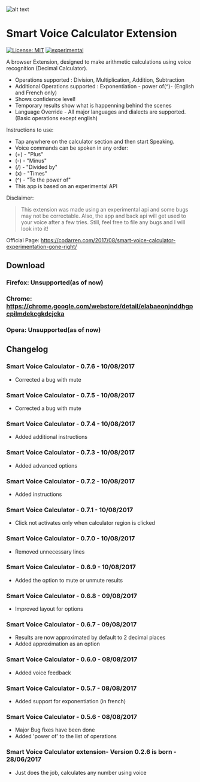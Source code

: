 ![alt text](https://raw.githubusercontent.com/codarrenvelvindron/voice-calculator-extension/master/icons/icon128.png "Voice Calculator")
# Smart Voice Calculator Extension
[![License: MIT](https://img.shields.io/badge/License-MIT-yellow.svg)](https://opensource.org/licenses/MIT)
[![experimental](http://badges.github.io/stability-badges/dist/experimental.svg)](http://github.com/badges/stability-badges)

A browser Extension, designed to make arithmetic calculations using voice recognition (Decimal Calculator).
- Operations supported : Division, Multiplication, Addition, Subtraction
- Additional Operations supported : Exponentiation - power of(^)- (English and French only) 
- Shows confidence level!
- Temporary results show what is happenning behind the scenes
- Language Override - All major languages and dialects are supported. (Basic operations except english)

Instructions to use:
- Tap anywhere on the calculator section and then start Speaking.
- Voice commands can be spoken in any order:
- (+) - "Plus"
- (-) - "Minus"
- (/) - "Divided by"
- (x) - "Times"
- (^) - "To the power of"
- This app is based on an experimental API

Disclaimer:
>This extension was made using an experimental api and some bugs may not be correctable.
Also, the app and back api will get used to your voice after a few tries.
Still, feel free to file any bugs and I will look into it!

Official Page: https://codarren.com/2017/08/smart-voice-calculator-experimentation-gone-right/

## Download
### Firefox: Unsupported(as of now)
### Chrome: https://chrome.google.com/webstore/detail/elabaeonjnddhgpcpilmdekcgkdcjcka
### Opera: Unsupported(as of now)

## Changelog
### Smart Voice Calculator - 0.7.6 - 10/08/2017
* Corrected a bug with mute

### Smart Voice Calculator - 0.7.5 - 10/08/2017
* Corrected a bug with mute

### Smart Voice Calculator - 0.7.4 - 10/08/2017
* Added additional instructions

### Smart Voice Calculator - 0.7.3 - 10/08/2017
* Added advanced options

### Smart Voice Calculator - 0.7.2 - 10/08/2017
* Added instructions

### Smart Voice Calculator - 0.7.1 - 10/08/2017
* Click not activates only when calculator region is clicked

### Smart Voice Calculator - 0.7.0 - 10/08/2017
* Removed unnecessary lines

### Smart Voice Calculator - 0.6.9 - 10/08/2017
* Added the option to mute or unmute results

### Smart Voice Calculator - 0.6.8 - 09/08/2017
* Improved layout for options

### Smart Voice Calculator - 0.6.7 - 09/08/2017
* Results are now approximated by default to 2 decimal places
* Added approximation as an option

### Smart Voice Calculator - 0.6.0 - 08/08/2017
* Added voice feedback

### Smart Voice Calculator - 0.5.7 - 08/08/2017
* Added support for exponentiation (in french)

### Smart Voice Calculator - 0.5.6 - 08/08/2017
* Major Bug fixes have been done
* Added 'power of' to the list of operations


### Smart Voice Calculator extension- Version 0.2.6 is born - 28/06/2017
* Just does the job, calculates any number using voice
